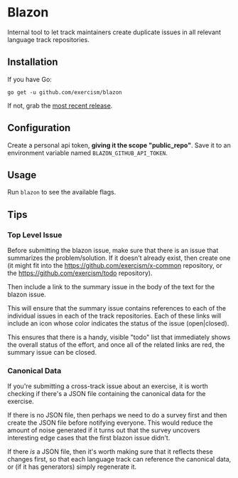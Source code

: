 # Blazon

Internal tool to let track maintainers create duplicate issues in all relevant language track repositories.

## Installation

If you have Go:

    go get -u github.com/exercism/blazon

If not, grab the [most recent release](https://github.com/kytrinyx/blazon/releases/latest).

## Configuration

Create a personal api token, **giving it the scope "public_repo"**.
Save it to an environment variable named `BLAZON_GITHUB_API_TOKEN`.

## Usage

Run `blazon` to see the available flags.

## Tips

### Top Level Issue

Before submitting the blazon issue, make sure that there is an issue that
summarizes the problem/solution. If it doesn't already exist, then create one
(it might fit into the https://github.com/exercism/x-common repository, or the
https://github.com/exercism/todo repository).

Then include a link to the summary issue in the body of the text for the
blazon issue.

This will ensure that the summary issue contains references to each of the
individual issues in each of the track repositories. Each of these links will
include an icon whose color indicates the status of the issue (open|closed).

This ensures that there is a handy, visible "todo" list that immediately shows
the overall status of the effort, and once all of the related links are red,
the summary issue can be closed.

### Canonical Data

If you're submitting a cross-track issue about an exercise, it is worth checking
if there's a JSON file containing the canonical data for the exercise.

If there is no JSON file, then perhaps we need to do a survey first and then
create the JSON file before notifying everyone. This would reduce the amount
of noise generated if it turns out that the survey uncovers interesting edge
cases that the first blazon issue didn't.

If there *is* a JSON file, then it's worth making sure that it reflects these
changes first, so that each language track can reference the canonical data,
or (if it has generators) simply regenerate it.

